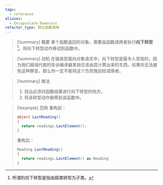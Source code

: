 ```yaml
---
tags:
  - reference
aliases:
  - Encapsulate Downcast
refactor_type: 简化函数调用
---
```

> [!summary] 概要
> 某个函数返回的对象，需要由函数调用者执行**向下转型**[^1]。将向下转型动作移动到函数中。

> [!summary] 动机
> 在强类型面向对象语言中，向下转型是最令人苦恼的，因为我们越俎代庖的告诉编译器某些应该由其计算出来的东西。如果你无法避免这种罪恶，那么你一定不能将这个负担施加给调用者。

> [!summary] 做法
> 1. 找出必须对函数结果进行向下转型的地方。
> 2. 将该转型动作搬移到该函数中。

> [!example] 范例
> 重构前：
> ```csharp
> object LastReading()
> {
> 	return readings.LastElement();
> }
> ```
> 重构后：
> ```csharp
> Reading LastReading()
> {
> 	return readings.LastElement() as Reading
> }
> ```

[^1]: 所谓的向下转型是指由超类转型为子类。